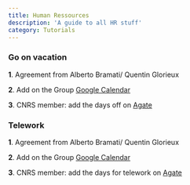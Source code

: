 ```yaml
---
title: Human Ressources
description: 'A guide to all HR stuff'
category: Tutorials
---
```


### Go on vacation

**1**. Agreement from Alberto Bramati/ Quentin Glorieux

**2**. Add on the Group [Google Calendar](/group-organization/tools/)


**3**. CNRS member: add the days off on [Agate](https://agate.cnrs.fr/)

### Telework

**1**. Agreement from Alberto Bramati/ Quentin Glorieux

**2**. Add on the Group [Google Calendar](/group-organization/tools/)


**3**. CNRS member: add the days for telework on [Agate](https://agate.cnrs.fr/)
